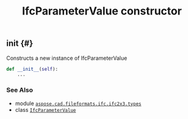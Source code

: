 ﻿---
title: IfcParameterValue constructor
second_title: Aspose.CAD for Python via .NET API References
description: 
type: docs
weight: 10
url: /python-net/aspose.cad.fileformats.ifc.ifc2x3.types/ifcparametervalue/__init__/
is_root: false
---

## __init__ {#}

Constructs a new instance of IfcParameterValue



```python
def __init__(self):
    ...
```





### See Also
* module [`aspose.cad.fileformats.ifc.ifc2x3.types`](../../)
* class [`IfcParameterValue`](/cad/python-net/aspose.cad.fileformats.ifc.ifc2x3.types/ifcparametervalue)
